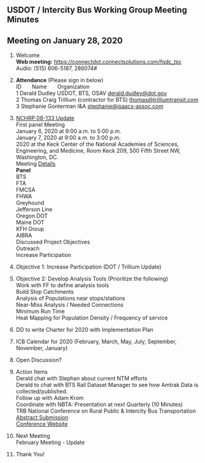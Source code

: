 
## USDOT / Intercity Bus Working Group Meeting Minutes   
## Meeting on January 28, 2020   

1. Welcome   
**Web meeting:** https://connectdot.connectsolutions.com/fgdc_tsc   
Audio: (515) 606-5187, 286074#   

2. **Attendance** (Please sign in below)    
ID &nbsp; &nbsp; &nbsp; Name &nbsp; &nbsp; &nbsp; Organization     
1  Derald Dudley   USDOT, BTS, OSAV   derald.dudley@dot.gov  
2  Thomas Craig  Trillium (contractor for BTS) thomas@trilliumtransit.com  
3  Stephanie Gonterman   I&A   stephanie@isaacs-assoc.com  

3. [NCHRP 08-133 Update](https://apps.trb.org/cmsfeed/TRBNetProjectDisplay.asp?ProjectID=4745)    
First panel Meeting   
January 6, 2020 at 9:00 a.m. to 5:00 p.m.  
January 7, 2020 at 9:00 a.m. to 3:00 p.m.  
2020 at the Keck Center of the National Academies of Sciences, Engineering, and Medicine, Room Keck 209, 500 Fifth Street NW, Washington, DC.  
Meeting [Details](https://drive.google.com/file/d/1ou5N6uv23MHg6Tlq0fs0gOKFL9LsT5X-/view)     
**Panel**  
BTS  
FTA  
FMCSA  
FHWA      
Greyhound      
Jefferson Line  
Oregon DOT  
Maine DOT  
KFH Group  
AIBRA  
Discussed Project Objectives  
Outreach  
Increase Participation  
 
4. Objective 1: Increase Participation (DOT / Trillium Update)  
 
5. Objective 2: Develop Analysis Tools (Prioritize the following)   
Work with FF to define analysis tools  
Build Stop Catchments  
Analysis of Populations near stops/stations  
Near-Miss Analysis / Needed Connections  
Minimum Run Time  
Heat Mapping for Population Density / Frequency of service  
 
6. DD to write Charter for 2020 with Implementation Plan  

7. ICB Calendar for 2020 (February, March, May, July, September, November, January)  
 
8. Open Discussion?  
 
9. Action Items  
Derald chat with Stephan about current NTM efforts  
Derald to chat with BTS Rail Dataset Manager to see how Amtrak Data is collected/published.  
Follow up with Adam Krom  
Coordinate with NBTA: Presentation at next Quarterly (10 Minutes)  
TRB National Conference on Rural Public & Intercity Bus Transportation  
[Abstract Submission](https://trb.secure-platform.com/a/page/Rural-Intercity-Bus-2020)    
[Conference Website](http://www.cvent.com/events/national-conference-on-rural-public-intercity-bus-transportation/event-summary-5d6d01410daf43b3a40705fb1e7be378.aspx)       
 
10. Next Meeting  
February Meeting - Update  

11. Thank You!  

